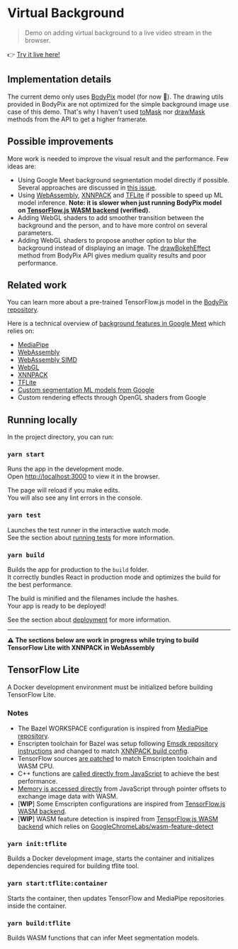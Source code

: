 # Virtual Background

> Demo on adding virtual background to a live video stream in the browser.

:point_right: [Try it live here!](https://volcomix.github.io/virtual-background)

## Implementation details

The current demo only uses [BodyPix](https://github.com/tensorflow/tfjs-models/blob/master/body-pix) model (for now :crossed_fingers:). The drawing utils provided in BodyPix are not optimized for the simple background image use case of this demo. That's why I haven't used [toMask](https://github.com/tensorflow/tfjs-models/tree/master/body-pix#bodypixtomask) nor [drawMask](https://github.com/tensorflow/tfjs-models/tree/master/body-pix#bodypixdrawmask) methods from the API to get a higher framerate.

## Possible improvements

More work is needed to improve the visual result and the performance. Few ideas are:

- Using Google Meet background segmentation model directly if possible. Several approaches are discussed in [this issue](https://github.com/tensorflow/tfjs/issues/4177).
- Using [WebAssembly](https://webassembly.org/), [XNNPACK](https://github.com/google/XNNPACK) and [TFLite](https://blog.tensorflow.org/2020/07/accelerating-tensorflow-lite-xnnpack-integration.html) if possible to speed up ML model inference. **Note: it is slower when just running BodyPix model on [TensorFlow.js WASM backend](https://github.com/tensorflow/tfjs/tree/master/tfjs-backend-wasm) (verified).**
- Adding WebGL shaders to add smoother transition between the background and the person, and to have more control on several parameters.
- Adding WebGL shaders to propose another option to blur the background instead of displaying an image. The [drawBokehEffect](https://github.com/tensorflow/tfjs-models/tree/master/body-pix#bodypixdrawbokeheffect) method from BodyPix API gives medium quality results and poor performance.

## Related work

You can learn more about a pre-trained TensorFlow.js model in the [BodyPix repository](https://github.com/tensorflow/tfjs-models/blob/master/body-pix).

Here is a technical overview of [background features in Google Meet](https://ai.googleblog.com/2020/10/background-features-in-google-meet.html) which relies on:

- [MediaPipe](https://mediapipe.dev/)
- [WebAssembly](https://webassembly.org/)
- [WebAssembly SIMD](https://github.com/WebAssembly/simd)
- [WebGL](https://developer.mozilla.org/en-US/docs/Web/API/WebGL_API)
- [XNNPACK](https://github.com/google/XNNPACK)
- [TFLite](https://blog.tensorflow.org/2020/07/accelerating-tensorflow-lite-xnnpack-integration.html)
- [Custom segmentation ML models from Google](https://mediapipe.page.link/meet-mc)
- Custom rendering effects through OpenGL shaders from Google

## Running locally

In the project directory, you can run:

### `yarn start`

Runs the app in the development mode.\
Open [http://localhost:3000](http://localhost:3000) to view it in the browser.

The page will reload if you make edits.\
You will also see any lint errors in the console.

### `yarn test`

Launches the test runner in the interactive watch mode.\
See the section about [running tests](https://facebook.github.io/create-react-app/docs/running-tests) for more information.

### `yarn build`

Builds the app for production to the `build` folder.\
It correctly bundles React in production mode and optimizes the build for the best performance.

The build is minified and the filenames include the hashes.\
Your app is ready to be deployed!

See the section about [deployment](https://facebook.github.io/create-react-app/docs/deployment) for more information.

---

**:warning: The sections below are work in progress while trying to build TensorFlow Lite with XNNPACK in WebAssembly**

## TensorFlow Lite

A Docker development environment must be initialized before building TensorFlow Lite.

### Notes

- The Bazel WORKSPACE configuration is inspired from [MediaPipe repository](https://github.com/google/mediapipe/blob/master/WORKSPACE).
- Enscripten toolchain for Bazel was setup following [Emsdk repository instructions](https://github.com/emscripten-core/emsdk/tree/master/bazel) and changed to match [XNNPACK build config](https://github.com/google/XNNPACK/blob/ec0bf144ad55cde0698083f12e0a20d4525689a6/BUILD.bazel#L7340).
- TensorFlow sources [are patched](tflite/Dockerfile) to match Emscripten toolchain and WASM CPU.
- C++ functions are [called directly from JavaScript](https://emscripten.org/docs/porting/connecting_cpp_and_javascript/Interacting-with-code.html#call-compiled-c-c-code-directly-from-javascript) to achieve the best performance.
- [Memory is accessed directly](https://emscripten.org/docs/porting/emscripten-runtime-environment.html#emscripten-memory-representation) from JavaScript through pointer offsets to exchange image data with WASM.
- [**WIP**] Some Emscripten configurations are inspired from [TensorFlow.js WASM backend](https://github.com/tensorflow/tfjs/blob/master/tfjs-backend-wasm/src/cc/BUILD).
- [**WIP**] WASM feature detection is inspired from [TensorFlow.js WASM backend](https://github.com/tensorflow/tfjs/blob/master/tfjs-backend-wasm/src/flags_wasm.ts) which relies on [GoogleChromeLabs/wasm-feature-detect](https://github.com/GoogleChromeLabs/wasm-feature-detect)

### `yarn init:tflite`

Builds a Docker development image, starts the container and initializes dependencies required for building tflite tool.

### `yarn start:tflite:container`

Starts the container, then updates TensorFlow and MediaPipe repositories inside the container.

### `yarn build:tflite`

Builds WASM functions that can infer Meet segmentation models.
